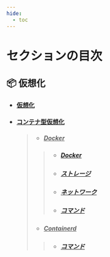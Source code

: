 ```yaml
---
hide:
  - toc
---
```


# セクションの目次

## 📦 仮想化

* #### [︎仮想化](https://hiroki-it.github.io/tech-notebook/virtualization/virtualization.html)
* #### <u>コンテナ型仮想化</u>
  > * ##### <u>Docker</u>
  > > * ##### [︎Docker](https://hiroki-it.github.io/tech-notebook/virtualization/virtualization_container_docker.html)
  > > * ##### [ストレージ](https://hiroki-it.github.io/tech-notebook/virtualization/virtualization_container_docker_storage.html)
  > > * ##### [ネットワーク](https://hiroki-it.github.io/tech-notebook/virtualization/virtualization_container_docker_network.html)
  > > * ##### [コマンド](https://hiroki-it.github.io/tech-notebook/virtualization/virtualization_container_docker_command.html)
  > * ##### <u>Containerd</u>
  > > * ##### [コマンド](https://hiroki-it.github.io/tech-notebook/virtualization/virtualization_container_containerd_command.html)

<br>
